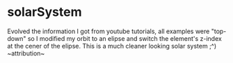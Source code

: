 # solarSystem
Evolved the information I got from youtube tutorials, all examples were "top-down" so I modified my orbit to an elipse and switch the element's z-index at the cener of the elipse. This is a much cleaner looking solar system ;^) 
~attribution~



